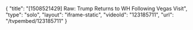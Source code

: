 {
    "title": "[1508521429] Raw: Trump Returns to WH Following Vegas Visit",
    "type": "solo",
    "layout": "iframe-static",
    "videoId": "123185711",
    "url": "\/tvpembed\/123185711"
}
